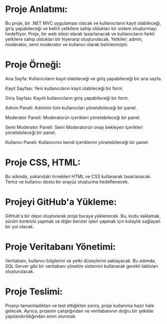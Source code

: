 <h1><b>Proje Anlatımı:</b></h1><p>
Bu proje, bir .NET MVC uygulaması olacak ve kullanıcıların kayıt olabileceği, giriş yapabileceği ve belirli yetkilere sahip oldukları bir sistem oluşturmayı hedefliyor. Proje, bir web sitesi olarak tasarlanacak ve kullanıcıların farklı yetkilere sahip oldukları bir hiyerarşi oluşturulacak. Yetkiler; admin, moderator, semi moderator ve kullanıcı olarak belirlenmiştir.

<h1><b>Proje Örneği:</b></h1><p>
Ana Sayfa: Kullanıcıların kayıt olabileceği ve giriş yapabileceği bir ana sayfa.<p>
Kayıt Sayfası: Yeni kullanıcıların kayıt olabileceği bir form.<p>
Giriş Sayfası: Kayıtlı kullanıcıların giriş yapabileceği bir form.<p>
Admin Paneli: Adminin tüm kullanıcıları yönetebileceği bir panel.<p>
Moderator Paneli: Moderatorün içerikleri yönetebileceği bir panel.<p>
Semi Moderator Paneli: Semi Moderatorün onay bekleyen içerikleri yönetebileceği bir panel.<p>
Kullanıcı Paneli: Kullanıcının kendi içeriklerini yönetebileceği bir panel.<p>
<h1><b>Proje CSS, HTML:</b></h1><p>
Bu adımda, yukarıdaki örnekleri HTML ve CSS kullanarak tasarlanacak. Temiz ve kullanıcı dostu bir arayüz oluşturma hedeflenecek.<p>

<h1><b>Projeyi GitHub'a Yükleme:</b></h1><p>
GitHub'a bir depo oluşturarak proje buraya yüklenecek. Bu, kodu saklamak, sürüm kontrolü yapmak ve diğer benzer işleri yapmak için kolaylık sağlayan bir yol olacak.<p>

<h1><b>Proje Veritabanı Yönetimi:</b></h1><p>
Veritabanı, kullanıcı bilgilerini ve yetki düzeylerini saklayacak. Bu adımda, SQL Server gibi bir veritabanı yönetim sistemini kullanarak gerekli tabloları oluşturulacak.<p>

<h1><b>Proje Teslimi:</b></h1><p>
Projeyi tamamladıktan ve test ettiğikten sonra, proje kullanıma hazır hale gelecek. Ayrıca, projenin çalıştığından ve veritabanının doğru bir şekilde yapılandırıldığından emin olunmalı.<p>

